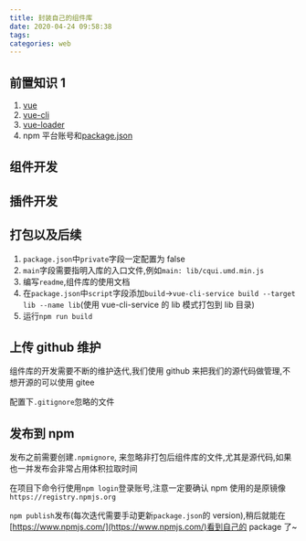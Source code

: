 ```yaml
---
title: 封装自己的组件库
date: 2020-04-24 09:58:38
tags:
categories: web
---
```


## 前置知识 1

1. [vue](https://cn.vuejs.org/v2/guide/)
2. [vue-cli](https://cli.vuejs.org/zh/guide/)
3. [vue-loader](https://vue-loader.vuejs.org/zh/)
4. npm 平台账号和[package.json]()

## 组件开发

## 插件开发

## 打包以及后续

1. `package.json`中`private`字段一定配置为 false
2. `main`字段需要指明入库的入口文件,例如`main: lib/cqui.umd.min.js`
3. 编写`readme`,组件库的使用文档
4. 在`package.json`中`script`字段添加`build`->`vue-cli-service build --target lib --name lib`(使用 vue-cli-service 的 lib 模式打包到 lib 目录)
5. 运行`npm run build`

## 上传 github 维护

组件库的开发需要不断的维护迭代,我们使用 github 来把我们的源代码做管理,不想开源的可以使用 gitee

配置下`.gitignore`忽略的文件

## 发布到 npm

发布之前需要创建`.npmignore`, 来忽略非打包后组件库的文件,尤其是源代码,如果也一并发布会非常占用体积拉取时间

在项目下命令行使用`npm login`登录账号,注意一定要确认 npm 使用的是原镜像`https://registry.npmjs.org`

`npm publish`发布(每次迭代需要手动更新`package.json`的 version),稍后就能在[https://www.npmjs.com/](https://www.npmjs.com/)看到自己的 package 了~
